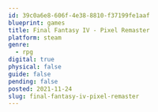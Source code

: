 ```yaml
---
id: 39c0a6e8-606f-4e38-8810-f37199fe1aaf
blueprint: games
title: Final Fantasy IV - Pixel Remaster
platform: steam
genre:
  - rpg
digital: true
physical: false
guide: false
pending: false
posted: 2021-11-24
slug: final-fantasy-iv-pixel-remaster
---
```

